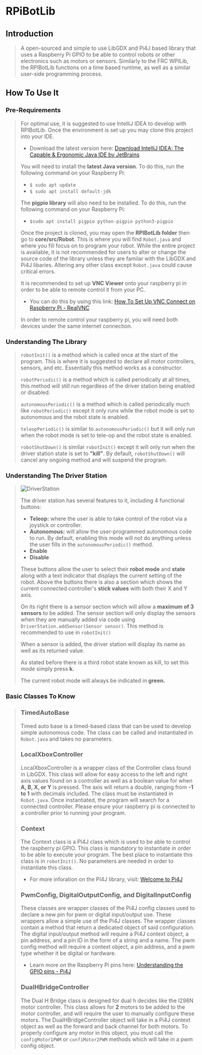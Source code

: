 # RPiBotLib
## Introduction
> A open-sourced and simple to use LibGDX and Pi4J based library that uses a Raspberry Pi GPIO to be able to control robots or other electronics such as motors or sensors. Similarly to the FRC WPILib, the RPIBotLib functions on a time based runtime, as well as a similar user-side programming process. 

## How To Use It
### Pre-Requirements
> For optimal use, it is suggested to use IntelliJ IDEA to develop with RPIBotLib. Once the environment is set up you may clone this project into your IDE.
> + Download the latest version here: [Download IntelliJ IDEA: The Capable & Ergonomic Java IDE by JetBrains](https://www.jetbrains.com/idea/download/#section=windows)
>
> You will need to install the **latest Java version**. To do this, run the following command on your Raspberry Pi:
> + `$ sudo apt update`
> + `$ sudo apt install default-jdk`
>
> The **pigpio library** will also need to be installed. To do this, run the following command on your Raspberry Pi:
> + `$sudo apt install pigpio python-pigpio python3-pigpio`
>
> Once the project is cloned, you may open the **RPIBotLib folder** then go to **core/src/Robot**. This is where you will find `Robot.java` and where you fill focus on to program your robot. While the entire project is available, it is not recommended for users to alter or change the source code of the library unless they are familar with the LibGDX and Pi4J libaries. Altering any other class except `Robot.java` could cause critical errors.
>
> It is recommended to set up **VNC Viewer** onto your raspberry pi in order to be able to remote control it from your PC. 
> + You can do this by using this link: [How To Set Up VNC Connect on Raspberry Pi - RealVNC](https://www.realvnc.com/en/blog/how-to-setup-vnc-connect-raspberry-pi/)
> 
> In order to remote control your raspberry pi, you will need both devices under the same internet connection.

### Understanding The Library
> `robotInit()` is a method which is called once at the start of the program. This is where it is suggested to declare all motor controllers, sensors, and etc. Essentially this method works as a constructor.
>
> `robotPeriodic()` is a method which is called periodically at all times, this method will still run regardless of the driver station being enabled or disabled.
>
> `autonomousPeriodic()` is a method which is called periodically much like `robotPeriodic()` except it only runs while the robot mode is set to autonomous and the robot state is enabled.
>
> `teleopPeriodic()` is similar to `autonomousPeriodic()` but it will only run when the robot mode is set to tele-op and the robot state is enabled.
>
> `robotShutDown()` is similar `robotInit()` except it will only run when the driver station state is set to **"kill"**. By default, `robotShutDown()` will cancel any ongoing method and will suspend the program. 
> 
### Understanding The Driver Station
>![DriverStation](https://cdn.discordapp.com/attachments/412278280180203552/1002756776724271195/Capture.PNG)
>
> The driver station has several features to it, including 4 functional buttons:
> + **Teleop:** where the user is able to take control of the robot via a joystick or controller.
> + **Autonomous:** will allow the user-programmed autonomous code to run. By default, enabling this mode will not do anything unless the user fills in the `autonomousPeriodic()` method.
> + **Enable**
> + **Disable** 
>
> These buttons allow the user to select their **robot mode** and **state** along with a text indicator that displays the current setting of the robot. Above the buttons there is also a section which shows the current connected controller's **stick values** with both their X and Y axis.
> 
>   On its right there is a sensor section which will allow a **maximum of 3 sensors** to be added. The sensor section will only display the sensors when they are manually added via code using `DriverStation.addSensor(Sensor sensor)`. This method is recommended to use in `robotInit()`
>
> When a sensor is added, the driver station will display its name as well as its returned value. 
>
> As stated before there is a third robot state known as kill, to set this mode simply press **k.**
>
> The current robot mode will always be indicated in **green.**
>
### Basic Classes To Know
> ### TimedAutoBase
> Timed auto base is a timed-based class that can be used to develop simple autonomous code. The class can be called and instantiated in `Robot.java` and takes no parameters.
>
> ### LocalXboxController
> LocalXboxController is a wrapper class of the Controller class found in LibGDX. This class will allow for easy access to the left and right axis values found on a controller as well as a boolean value for when **A, B, X, or Y** is pressed. The axis will return a double, ranging from **-1 to 1** with decimals included. The class must be instantiated in `Robot.java`. Once instantiated, the program will search for a connected controller. Please ensure your raspberry pi is connected to a controller prior to running your program.
>
> ### Context
> The Context class is a PI4J class which is used to be able to control the raspberry pi GPIO. This class is mandatory to instantiate in order to be able to execute your program. The best place to instantiate this class is in `robotInit()`. No parameters are needed in order to instantiate this class. 
> + For more inforation on the PI4J library, visit: [Welcome to Pi4J](https://pi4j.com/)
> ### PwmConfig, DigitalOutputConfig, and DigitalInputConfig
> These classes are wrapper classes of the Pi4J config classes used to declare a new pin for pwm or digital input/output use. These wrappers allow a simple use of the Pi4J classes. The wrapper classes contain a method that return a dedicated object of said configuration. The digital input/output method will require a Pi4J context object, a pin address, and a pin ID in the form of a string and a name. The pwm config method will require a context object, a pin address, and a pwm type whether it be digital or hardware. 
> + Learn more on the Raspberry Pi pins here: [Understanding the GPIO pins - Pi4J](https://pi4j.com/getting-started/understanding-the-pins/)
>
> ### DualHBridgeController
> The Dual H Bridge class is designed for dual h decides like the I298N motor controller. This class allows for **2** motors to be added to the motor controller, and will require the user to manually configure these motors. The DualHBridgeController object will take in a Pi4J context object as well as the forward and back channel for both motors. To properly configure any motor in this object, you must call the `configMotor1PWM` or `confiMotor2PWM` methods which will take in a pwm config object.
